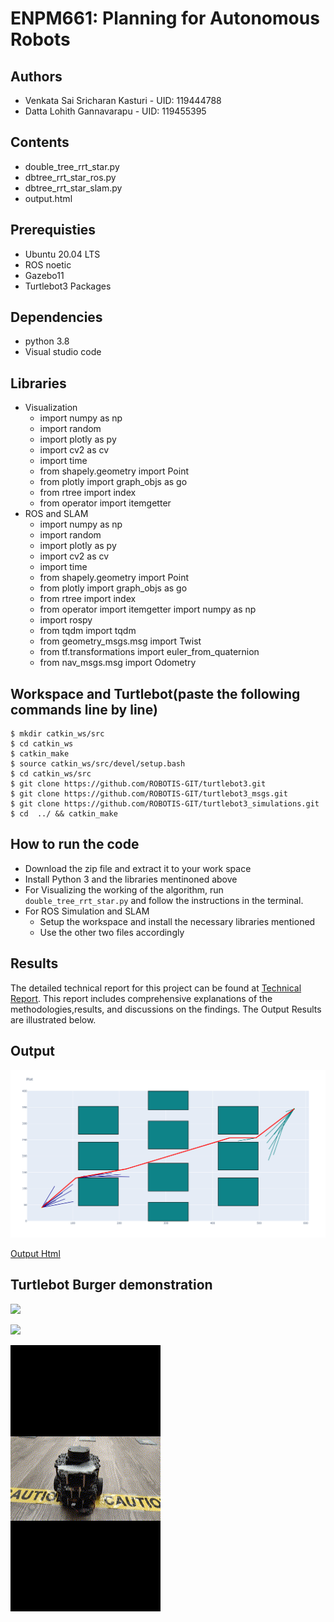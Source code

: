# ENPM661: Planning for Autonomous Robots

## Authors
- Venkata Sai Sricharan Kasturi - UID: 119444788
- Datta Lohith Gannavarapu - UID: 119455395

## Contents

- double_tree_rrt_star.py
- dbtree_rrt_star_ros.py
- dbtree_rrt_star_slam.py
- output.html    

## Prerequisties
- Ubuntu 20.04 LTS
- ROS noetic
- Gazebo11
- Turtlebot3 Packages

## Dependencies
- python 3.8
- Visual studio code

## Libraries
- Visualization
    - import numpy as np
    - import random
    - import plotly as py
    - import cv2 as cv
    - import time
    - from shapely.geometry import Point
    - from plotly import graph_objs as go
    - from rtree import index
    - from operator import itemgetter
- ROS and SLAM
    - import numpy as np
    - import random
    - import plotly as py
    - import cv2 as cv
    - import time
    - from shapely.geometry import Point
    - from plotly import graph_objs as go
    - from rtree import index
    - from operator import itemgetter
    import numpy as np
    - import rospy
    - from tqdm import tqdm
    - from geometry_msgs.msg import Twist
    - from tf.transformations import euler_from_quaternion
    - from nav_msgs.msg import Odometry

## Workspace and Turtlebot(paste the following commands line by line)
```
$ mkdir catkin_ws/src
$ cd catkin_ws
$ catkin_make
$ source catkin_ws/src/devel/setup.bash
$ cd catkin_ws/src
$ git clone https://github.com/ROBOTIS-GIT/turtlebot3.git
$ git clone https://github.com/ROBOTIS-GIT/turtlebot3_msgs.git
$ git clone https://github.com/ROBOTIS-GIT/turtlebot3_simulations.git
$ cd  ../ && catkin_make
```

## How to run the code

- Download the zip file and extract it to your work space
- Install Python 3 and the libraries mentinoned above
- For Visualizing the working of the algorithm, run `double_tree_rrt_star.py` and follow the instructions in the terminal.
- For ROS Simulation and SLAM
    - Setup the workspace and install the necessary libraries mentioned
    - Use the other two files accordingly

## Results
The detailed technical report for this project can be found at [Technical Report](Report.pdf). This report includes comprehensive explanations of the methodologies,results, and discussions on the findings. The Output Results are illustrated below.

## Output
![Generated Path](plot.png) 

[Output Html](output.html)


## Turtlebot Burger demonstration
![](demonstration_1.gif)

![](demonstartion_2.gif) 

![](demonstration_3.gif)